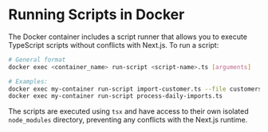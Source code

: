 # Running Scripts in Docker

The Docker container includes a script runner that allows you to execute TypeScript scripts without conflicts with Next.js. To run a script:

```bash
# General format
docker exec <container_name> run-script <script-name>.ts [arguments]

# Examples:
docker exec my-container run-script import-customer.ts --file customers.csv
docker exec my-container run-script process-daily-imports.ts
```

The scripts are executed using `tsx` and have access to their own isolated `node_modules` directory, preventing any conflicts with the Next.js runtime.
